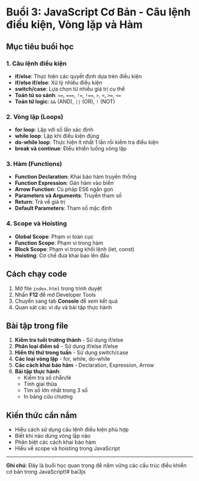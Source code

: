 # Buổi 3: JavaScript Cơ Bản - Câu lệnh điều kiện, Vòng lặp và Hàm

## Mục tiêu buổi học

### 1. Câu lệnh điều kiện
- **if/else**: Thực hiện các quyết định dựa trên điều kiện
- **if/else if/else**: Xử lý nhiều điều kiện
- **switch/case**: Lựa chọn từ nhiều giá trị cụ thể
- **Toán tử so sánh**: `==`, `===`, `!=`, `!==`, `>`, `<`, `>=`, `<=`
- **Toán tử logic**: `&&` (AND), `||` (OR), `!` (NOT)

### 2. Vòng lặp (Loops)
- **for loop**: Lặp với số lần xác định
- **while loop**: Lặp khi điều kiện đúng
- **do-while loop**: Thực hiện ít nhất 1 lần rồi kiểm tra điều kiện
- **break và continue**: Điều khiển luồng vòng lặp

### 3. Hàm (Functions)
- **Function Declaration**: Khai báo hàm truyền thống
- **Function Expression**: Gán hàm vào biến
- **Arrow Function**: Cú pháp ES6 ngắn gọn
- **Parameters và Arguments**: Truyền tham số
- **Return**: Trả về giá trị
- **Default Parameters**: Tham số mặc định

### 4. Scope và Hoisting
- **Global Scope**: Phạm vi toàn cục
- **Function Scope**: Phạm vi trong hàm
- **Block Scope**: Phạm vi trong khối lệnh (let, const)
- **Hoisting**: Cơ chế đưa khai báo lên đầu

## Cách chạy code

1. Mở file `index.html` trong trình duyệt
2. Nhấn **F12** để mở Developer Tools
3. Chuyển sang tab **Console** để xem kết quả
4. Quan sát các ví dụ và bài tập thực hành

## Bài tập trong file

1. **Kiểm tra tuổi trưởng thành** - Sử dụng if/else
2. **Phân loại điểm số** - Sử dụng if/else if/else
3. **Hiển thị thứ trong tuần** - Sử dụng switch/case
4. **Các loại vòng lặp** - for, while, do-while
5. **Các cách khai báo hàm** - Declaration, Expression, Arrow
6. **Bài tập thực hành**:
   - Kiểm tra số chẵn/lẻ
   - Tính giai thừa
   - Tìm số lớn nhất trong 3 số
   - In bảng cửu chương

## Kiến thức cần nắm

- Hiểu cách sử dụng câu lệnh điều kiện phù hợp
- Biết khi nào dùng vòng lặp nào
- Phân biệt các cách khai báo hàm
- Hiểu về scope và hoisting trong JavaScript

---
**Ghi chú**: Đây là buổi học quan trọng để nắm vững các cấu trúc điều khiển cơ bản trong JavaScript!#   b a i 3 j s  
 